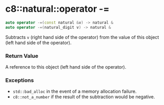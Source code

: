 # c8::natural::operator -= #

```cpp
auto operator -=(const natural &v) -> natural &
auto operator -=(natural_digit v) -> natural &
```

Subtracts `v` (right hand side of the operator) from the value of this object (left hand side of the operator).

### Return Value ###

A reference to this object (left hand side of the operator).

### Exceptions ###

* `std::bad_alloc` in the event of a memory allocation failure.
* `c8::not_a_number` if the result of the subtraction would be negative.

